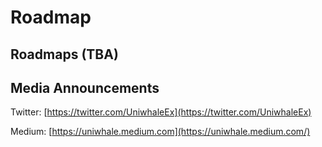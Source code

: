 # Roadmap

## Roadmaps (TBA)

## Media Announcements

Twitter: [https://twitter.com/UniwhaleEx](https://twitter.com/UniwhaleEx)

Medium: [https://uniwhale.medium.com](https://uniwhale.medium.com/)
